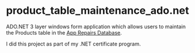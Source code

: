 # product_table_maintenance_ado.net

ADO.NET 3 layer windows form application which allows users to maintain the Products table in the [App Repairs Database](https://github.com/whitneyhaddow/create-DB-script-appliances).

I did this project as part of my .NET certificate program.
